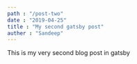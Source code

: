 ```yaml
---
path : "/post-two"
date : "2019-04-25"
title : "My second gatsby post"
auther : "Sandeep"
---
```


This is my very second blog post in gatsby